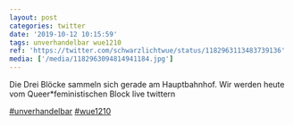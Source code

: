 ```yaml
---
layout: post
categories: twitter
date: '2019-10-12 10:15:59'
tags: unverhandelbar wue1210
ref: 'https://twitter.com/schwarzlichtwue/status/1182963113483739136'
media: ['/media/1182963094814941184.jpg']
---
```

Die Drei Blöcke sammeln sich gerade am Hauptbahnhof. Wir werden heute vom Queer\*feministischen Block live twittern



[#unverhandelbar](/t/unverhandelbar) [#wue1210](/t/wue1210) 